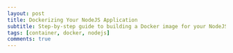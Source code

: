 ```yaml
---
layout: post
title: Dockerizing Your NodeJS Application
subtitle: Step-by-step guide to building a Docker image for your NodeJS app
tags: [container, docker, nodejs]
comments: true
---
```

